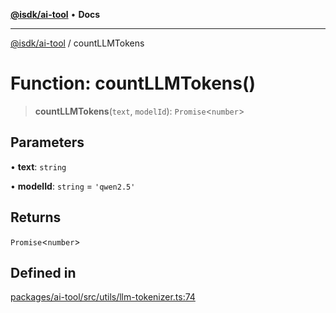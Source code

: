 [**@isdk/ai-tool**](../README.md) • **Docs**

***

[@isdk/ai-tool](../globals.md) / countLLMTokens

# Function: countLLMTokens()

> **countLLMTokens**(`text`, `modelId`): `Promise`\<`number`\>

## Parameters

• **text**: `string`

• **modelId**: `string` = `'qwen2.5'`

## Returns

`Promise`\<`number`\>

## Defined in

[packages/ai-tool/src/utils/llm-tokenizer.ts:74](https://github.com/isdk/ai-tool.js/blob/b0813174e9b350ae47231f8e5f885150313123b0/src/utils/llm-tokenizer.ts#L74)
